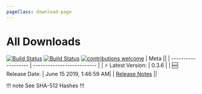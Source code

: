 ```yaml
---
pageClass: download-page
---
```


# All Downloads
[![Build Status](https://travis-ci.org/Nishkalkashyap/Quark-electron.svg?branch=release)](https://travis-ci.org/Nishkalkashyap/Quark-electron)
[![Build Status](https://ci.appveyor.com/api/projects/status/e9n73kxva64pccwe/branch/release?svg=true)](https://ci.appveyor.com/project/Nishkalkashyap/quark-electron)
[![contributions welcome](https://img.shields.io/badge/contributions-welcome-brightgreen.svg?style=flat)](https://github.com/Nishkalkashyap/Quark-docs)
| Meta                                            ||
| -------------------    | -------------------------- |
| ⚡ Latest Version:     | 0.3.6            |
| 🆕 Release Date:       | June 15 2019,  1:46:59 AM|
| [Release Notes](/releases/current-release.html)        ||

<Download
version="0.3.6"
linux_main='Quark-linux-x86_64-0.3.6.AppImage'
linux_other='["Quark-linux-amd64-0.3.6.deb","Quark-linux-x64-0.3.6.tar.gz"]'
windows_main='Quark-win-0.3.6.exe'
windows_other='["Quark-win-x64-0.3.6.msi","Quark-win-x64-0.3.6.zip"]'
/>
!!! note See SHA-512 Hashes
<DropDown>
<ReleaseNotes :sha='{
    "Quark-win-0.3.6.exe": "ZjUq0IO4a2NqrzR4Mt2DwKPBKk1s7RLY58lzWpNFTwhFEbdxRiaGz8rAY8be529rsUTRLErNTvFNZurHa9twPw==",
    "Quark-win-x64-0.3.6.msi": "01fCRYsbWgsGP4wyVLueKzTy3iLAbu2rE5AvV4/XKzFBlHh1PAY29DuSdUw76pQqitwTBdZtNXUMGGfe3REnBA==",
    "Quark-win-x64-0.3.6.zip": "ghaW7jutFcv17Ig4PU0a9Y+10ft9jtEJZ433LeKuBwSacMJdPMFHWa7LsdaTrgAHFK8Yg/AEvou6xc9cg1MFXg==",
    "Quark-linux-amd64-0.3.6.deb": "5+HQKnXI7S8HQJqJ66EiHCxXjGS6plmqxZd1wnl53/ZyUabAS1iBX/2FPBVnZlmVo3Wix+bOqQQ7xiATNQklDw==",
    "Quark-linux-x64-0.3.6.tar.gz": "vqEE7mFQAE/QsFFJM9Hkytpu+Sfu9QbpOc7h/2IwJFBETndBuK3f4/MSgyF+fopa0cIMzkIEe+YO0d6PBGFHtA==",
    "Quark-linux-x86_64-0.3.6.AppImage": "SxPYpFfcvRKQQquCUkmonXYvaXIo0e0yOMp4DnVCfap01M6P52bTS7wh76QjmUvvo+3ntNohgt2XC8zMpZUreg=="
}' />
</DropDown>
!!!

